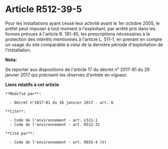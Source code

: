 # Article R512-39-5

Pour les installations ayant cessé leur activité avant le 1er octobre 2005, le préfet peut imposer à tout moment à
l'exploitant, par arrêté pris dans les formes prévues à l'article    R. 181-45, les prescriptions nécessaires à la protection
des intérêts mentionnés à l'article L. 511-1, en prenant en compte un usage du site comparable à celui de la dernière période
d'exploitation de l'installation.

**Nota:**

Se reporter aux dispositions de l'article 17 du décret n° 2017-81 du 26 janvier 2017 qui précisent les réserves d'entrée en
vigueur.

**Liens relatifs à cet article**

	**Modifié par**:

	  - Décret n°2017-81 du 26 janvier 2017 - art. 6

	**Cite**:

	  - Code de l'environnement - art. L511-1
	  - Code de l'environnement - art. R512-31

	**Cité par**:

	  - Code de l'environnement - art. R655-4 (V)
